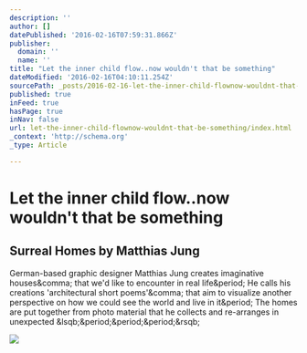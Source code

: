```yaml
---
description: ''
author: []
datePublished: '2016-02-16T07:59:31.866Z'
publisher:
  domain: ''
  name: ''
title: "Let the inner child flow..now wouldn't that be something"
dateModified: '2016-02-16T04:10:11.254Z'
sourcePath: _posts/2016-02-16-let-the-inner-child-flownow-wouldnt-that-be-something.md
published: true
inFeed: true
hasPage: true
inNav: false
url: let-the-inner-child-flownow-wouldnt-that-be-something/index.html
_context: 'http://schema.org'
_type: Article

---
```

# Let the inner child flow..now wouldn't that be something

<article style=""><h1>Surreal Homes by Matthias Jung</h1><p>German-based graphic designer Matthias Jung creates imaginative houses&amp;comma; that we'd like to encounter in real life&amp;period; He calls his creations 'architectural short poems'&amp;comma; that aim to visualize another perspective on how we could see the world and live in it&amp;period; The homes are put together from photo material that he collects and re-arranges in unexpected &amp;lsqb;&amp;period;&amp;period;&amp;period;&amp;rsqb;</p><img src="http://www.ignant.de/wp-content/uploads/2015/03/Matthias_Jung_H%C3%A4user_pre.jpg" /></article>